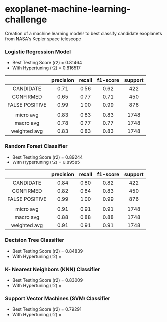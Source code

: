 # exoplanet-machine-learning-challenge
Creation of a machine learning models to best classify candidate exoplanets from NASA's Kepler space telescope

### Logistic Regression Model

- Best Testing Score (r2) = 0.81464
- With Hypertuning (r2) = 0.816517

|               | precision  |  recall  | f1-score | support |
|    :----:     |    :----:  |  :----:  |  :----:  |  :----: |
|     CANDIDATE |      0.71  |    0.56  |    0.62  |     422 |
|     CONFIRMED |      0.65  |    0.77  |    0.71  |     450 |
|FALSE POSITIVE |      0.99  |    1.00  |    0.99  |     876 |
|               |            |          |          |         |
|     micro avg |      0.83  |    0.83  |    0.83  |    1748 |
|     macro avg |      0.78  |    0.77  |    0.77  |    1748 |
|  weighted avg |      0.83  |    0.83  |    0.83  |    1748 |


### Random Forest Classifier

- Best Testing Score (r2) = 0.89244
- With Hypertuning (r2) = 0.89585

|               | precision  |  recall |  f1-score |  support |
|    :----:     |  :----:    |  :----: |   :----:  |  :----:  |
|     CANDIDATE |   0.84     |   0.80  |    0.82   |    422   |
|     CONFIRMED |   0.82     |   0.84  |    0.83   |    450   |
|FALSE POSITIVE |   0.99     |   1.00  |    0.99   |    876   |
|               |            |         |           |          |
|     micro avg |   0.91     |   0.91  |   0.91    |   1748   |
|     macro avg |   0.88     |   0.88  |   0.88    |   1748   |
|  weighted avg |   0.91     |   0.91  |   0.91    |   1748   |


### Decision Tree Classifier

- Best Testing Score (r2) = 0.84839
- With Hypertuning (r2) =


### K- Nearest Neighbors (KNN) Classifier

- Best Testing Score (r2) = 0.83009
- With Hypertuning (r2) =


### Support Vector Machines (SVM) Classifier

- Best Testing Score (r2) = 0.79291
- With Hypertuning (r2) =

















